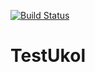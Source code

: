 [![Build Status](https://travis-ci.org/Neschopna-Osoba/TestUkol.svg?branch=master)](https://travis-ci.org/Neschopna-Osoba/TestUkol)


# TestUkol
